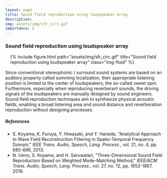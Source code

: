 ```yaml
---
layout: page
title: Sound field reproduction using loudspeaker array
description: 
img: assets/img/sfr_circ.gif
importance: 2
---
```


### Sound field reproduction using loudspeaker array

<div style="margin: 1rem;">
<div class="row">
    <div class="col-sm mt-3 mt-md-0">
    {% include figure.html path="assets/img/sfr_circ.gif" title="Sound field reproduction using loudspeaker array" class="img-fluid" %}
    </div>
</div>
</div>

Since conventional stereophonic / surround sound systems are based on an auditory property called summing localization, their appropriate listening position is limited to the center of loudspeakers, the so-called sweet spot. Furthermore, especially when reproducing reverberant sounds, the driving signals of the loudspeakers are manually designed by sound engineers. 
Sound field reproduction techniques aim to synthesize physical acoustic fields, enabling a broad listening area and sound distance and reverberation reproduction without designing processes. 

##### References
- S. Koyama, K. Furuya, Y. Hiwasaki, and Y. Haneda, "Analytical Approach to Wave Field Reconstruction Filtering in Spatio-Temporal Frequency Domain," *IEEE Trans. Audio, Speech, Lang. Process.*, vol. 21, no. 4, pp. 685-696, 2013. <a href="https://doi.org/10.1109/TASL.2012.2229985" target="_blank"><i class="fas fa-external-link-alt"></i></a>
- N. Ueno, S. Koyama, and H. Saruwatari, "Three-Dimensional Sound Field Reproduction Based on Weighted Mode-Matching Method," *IEEE/ACM Trans. Audio, Speech, Lang. Process.*, vol. 27, no. 12, pp. 1852-1867, 2019. <a href="https://doi.org/10.1109/TASLP.2019.2934834" target="_blank"><i class="fas fa-external-link-alt"></i></a>

